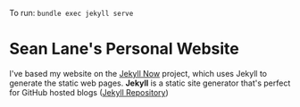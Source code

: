 To run: `bundle exec jekyll serve`

# Sean Lane's Personal Website

I've based my website on the [Jekyll Now](https://github.com/barryclark/jekyll-now) project, which uses Jekyll to generate the static web pages. **Jekyll** is a static site generator that's perfect for GitHub hosted blogs ([Jekyll Repository](https://github.com/jekyll/jekyll))
